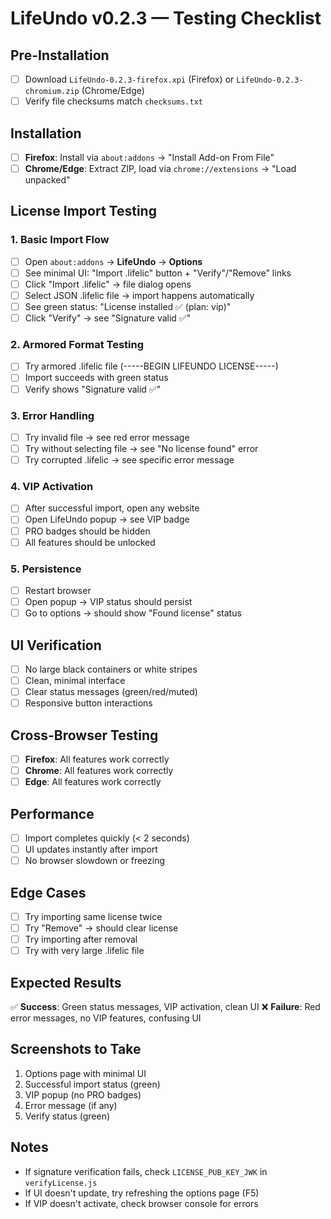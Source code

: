 # LifeUndo v0.2.3 — Testing Checklist

## Pre-Installation
- [ ] Download `LifeUndo-0.2.3-firefox.xpi` (Firefox) or `LifeUndo-0.2.3-chromium.zip` (Chrome/Edge)
- [ ] Verify file checksums match `checksums.txt`

## Installation
- [ ] **Firefox**: Install via `about:addons` → "Install Add-on From File"
- [ ] **Chrome/Edge**: Extract ZIP, load via `chrome://extensions` → "Load unpacked"

## License Import Testing

### 1. Basic Import Flow
- [ ] Open `about:addons` → **LifeUndo** → **Options**
- [ ] See minimal UI: "Import .lifelic" button + "Verify"/"Remove" links
- [ ] Click "Import .lifelic" → file dialog opens
- [ ] Select JSON .lifelic file → import happens automatically
- [ ] See green status: "License installed ✅ (plan: vip)"
- [ ] Click "Verify" → see "Signature valid ✅"

### 2. Armored Format Testing
- [ ] Try armored .lifelic file (-----BEGIN LIFEUNDO LICENSE-----)
- [ ] Import succeeds with green status
- [ ] Verify shows "Signature valid ✅"

### 3. Error Handling
- [ ] Try invalid file → see red error message
- [ ] Try without selecting file → see "No license found" error
- [ ] Try corrupted .lifelic → see specific error message

### 4. VIP Activation
- [ ] After successful import, open any website
- [ ] Open LifeUndo popup → see VIP badge
- [ ] PRO badges should be hidden
- [ ] All features should be unlocked

### 5. Persistence
- [ ] Restart browser
- [ ] Open popup → VIP status should persist
- [ ] Go to options → should show "Found license" status

## UI Verification
- [ ] No large black containers or white stripes
- [ ] Clean, minimal interface
- [ ] Clear status messages (green/red/muted)
- [ ] Responsive button interactions

## Cross-Browser Testing
- [ ] **Firefox**: All features work correctly
- [ ] **Chrome**: All features work correctly
- [ ] **Edge**: All features work correctly

## Performance
- [ ] Import completes quickly (< 2 seconds)
- [ ] UI updates instantly after import
- [ ] No browser slowdown or freezing

## Edge Cases
- [ ] Try importing same license twice
- [ ] Try "Remove" → should clear license
- [ ] Try importing after removal
- [ ] Try with very large .lifelic file

## Expected Results
✅ **Success**: Green status messages, VIP activation, clean UI
❌ **Failure**: Red error messages, no VIP features, confusing UI

## Screenshots to Take
1. Options page with minimal UI
2. Successful import status (green)
3. VIP popup (no PRO badges)
4. Error message (if any)
5. Verify status (green)

## Notes
- If signature verification fails, check `LICENSE_PUB_KEY_JWK` in `verifyLicense.js`
- If UI doesn't update, try refreshing the options page (F5)
- If VIP doesn't activate, check browser console for errors


















